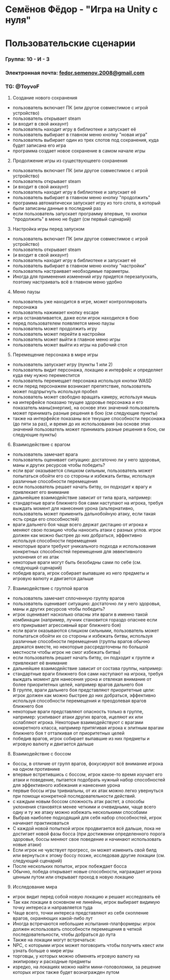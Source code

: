 # Семёнов Фёдор - "Игра на Unity с нуля"
# Пользовательские сценарии

### Группа: 10 - И - 3
### Электронная почта: fedor.semenov.2008@gmail.com
### TG: @ToyvoF

1) Создание нового сохранения
* пользователь включает ПК (или другое совместимое с игрой устройство)
* пользователь открывает steam
* (и входит в свой аккаунт)
* пользователь находит игру в библиотеке и запускает её
* пользователь выбирает в главном меню кнопку "новая игра"
* пользователь выбирает один из трех слотов под сохранения, куда будет записана его игра
* программа создает новое сохранение в самом начале игры

2) Продолжение игры из существующеего сохранения
* пользователь включает ПК (или другое совместимое с игрой устройство)
* пользователь открывает steam
* (и входит в свой аккаунт)
* пользователь находит игру в библиотеке и запускает её
* пользователь выбирает в главном меню кнопку "продолжить"
* программа автоматически запускает игру из того слота, в который были записаны данные в последний раз
* если пользователь запускает программу впервые, то кнопки "продолжить" в меню не будет (см первый сценарий)

3) Настройка игры перед запуском
* пользователь включает ПК (или другое совместимое с игрой устройство)
* пользователь открывает steam
* (и входит в свой аккаунт)
* пользователь находит игру в библиотеке и запускает её
* пользователь выбирает в главном меню кнопку "настройки"
* пользователь настраивает необходимые параметры.
* Иногда для применения изменений игру придется перезапускать, поэтому настраивать всё в главном меню удобно

4) Меню паузы
* пользователь уже находится в игре, может контроллировать персонажа
* пользователь нажимает кнопку escape
* игра останавливается, даже если игрок находился в бою
* перед пользователем появляется меню паузы
* пользователь может продолжить игру
* пользователь может перейти в настройки
* пользователь может выйти в главное меню игры
* пользователь может выйти из игры на рабочий стол

5) Перемещение персонажа в мире игры
* пользователь запускает игру (пункты 1 или 2)
* пользователь видит персонажа, локацию и интерфейс и определяет куда ему нужно переместится
* пользователь перемещает персонажа используя кнопки WASD
* если перед персонажем возникает препятствие, пользователь может подпрыгнуть используя пробел
* пользователь может свободно вращать камеру, используя мышь
* на интерфейсе показано теущее здоровье персонажа и его показатель маны(энергии), на основе этих значений пользователь может принимать разные решения в бою (см следующие пункты)
* также на интерфейсе показаны все текущие способности персонажа (до пяти за раз), и время до их использования (на основе этих значений пользователь может принимать разные решения в бою, см следующие пункты)

6) Взаимодействие с врагом
* пользователь замечает врага
* пользователь оценивает ситуацию: достаточно ли у него здоровья, маны и других ресурсов чтобы победить?
* если враг оказывается слишком сильным, пользователь может попытаться обойти его со стороны и избежать битвы, используя различные способности перемещения
* если пользователь решает начать битву, он подходит к врагу и привлекает его внимание
* дальнейшее взаимодействие зависит от типа врага, например:
* стандартные враги ближнего боя сами наступают на игрока, требуя выждать момент для нанесения урона (альтернативно, пользователь может применить дальнобойную атаку, если такая есть среди его способностей)
* враги дальнего боя чаще всего держат дистацию от игрока и меняют свою позицию чтобы наносить атаки с разных углов. игрок должен как можно быстрее до них добраться, эффективно используя способности перемещения
* некоторые враги требуют уникального подхода и использования конкретных способностей перемещения для эввективного уклонения от их атак
* некоторые враги могут быть безобидны сами по себе (см. следующий сценарий)
* победив врага, игрок собирает выпавшие из него предметы и игровую валюту и двигается дальше

7) Взаимодействие с группой врагов
* пользователь замечает сплоченную группу врагов
* пользователь оценивает ситуацию: достаточно ли у него здоровья, маны и других ресурсов чтобы победить?
* игрок оценивает насколько опасны эти враги в именно такой комбинации (например, лучник становится гораздо опаснее если его прикрывает агрессивный враг ближнего боя)
* если враги оказываются слишком сильными, пользователь может попытаться обойти их со стороны и избежать битвы, используя различные способности перемещения (группы врагов обычно держатся вместе, но некоторые рассредоточены по большой местности чтобы игрок не смог избежать битвы)
* если пользователь решает начать битву, он подходит к группе и привлекает её внимание
* дальнейшее взаимодействие зависит от состава группы, например:
* стандартные враги ближнего боя сами наступают на игрока, требуя выждать момент для нанесения урона и отвлекая внимание от более приоритетных целей, например врагов дальнего боя
* В группе, враги дальнего боя представляют приоритетные цели: игрок должен как можно быстрее до них добраться, эффективно используя способности перемещения и преодолевая врагов ближнего боя
* некоторые враги представляют опасность только в группе, например: усиливают атаки других врагов, ицеляют их или ослабляют игрока. Некоторые взаимодействуют с врагами конкретного класса, например притягивая игрока к элитным врагам ближнего боя т отталкивая от приоритетных целей
* победив врагов, игрок собирает выпавшие из них предметы и игровую валюту и двигается дальше

8) Взаимодействие с боссом
* боссы, в отличие от групп врагов, фокусируют всё внимание игрока на одном противнике
* впервые встретившись с боссом, игрок какое-то время изучает его атаки и поведение, пытается подобрать нужный набор способностей для эффективного избежания и нанесения урона
* первые боссы игры тривиальны, от их атак можно легко увернуться при помощи конкретной последовательности действий.
* с каждым новым боссом сложность атак растет, а способы уклонения становятся менее четкими и очевидными, чаще всего одну и ту же атаку можно избежать несколькими способами
* Выбрав наиболее подходящий для себя набор способностей, игрок начинает практиковаться
* С каждой новой попыткой игрок продвигается всё дальше, пока не достигает новой фазы босса (при достижении определенного порога здоровья, боссы меняют свое поведение и начинают использовать новые атаки)
* Если игрок не чувствует прогресс, он может изменить свой билд или вернуться к этому боссу позже, исследовав другие локации (см. следующий сценарий)
* После нескольких попыток, игрок побеждает босса
* Обычно, победа открывает новые способности, награждает игрока ценным лутом или открывает проход в новую локацию

9) Исследование мира
* игрок видит перед собой новую локацию и решает исследовать её
* Так как локации в основном не линейны, игрок выбирает видимую точку интереса и направляется туда
* Чаще всего, точки интереса представляют из себя скопление врагов, охраняющих какой-либо лут
* Иногда встречаются небольшие испытания-платформеры: игрок должен использовать способности перемещения в четкой последовательности, чтобы добраться до лута
* Также на локации могут встречаться:
* NPC, с которыми игрок может поговорить чтобы получить квест или узнать больше о мире игры
* торговцы, у которых можно обменять игровую валюту на экипировку и расходные предметы
* изредко, на локациях можно найти мини-головоломки, за решение которых игрок также будет вознагражден лутом
  


